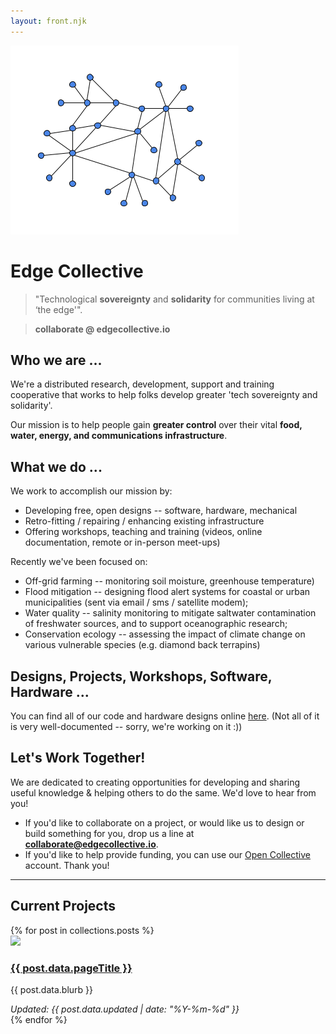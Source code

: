 ```yaml
---
layout: front.njk
---
```


<img src="/img/edge_logo.png" id="profile_pic"/>

<h1> Edge Collective </h1>

> "Technological **sovereignty** and **solidarity** for communities living at ‘the edge'". 

<!-- <p><a href="http://edgecollective.io">edgecollective.io</a> | contact us at: collaborate @ edgecollective.io</p>-->
> **collaborate @ edgecollective.io**


<h2> Who we are ... </h2>

We're a distributed research, development, support and training cooperative that works to help folks develop greater 'tech sovereignty and solidarity'. 

Our mission is to help people gain <b>greater control</b> over their vital <b>food, water, energy, and communications infrastructure</b>.


<h2> What we do ...</h2>

We work to accomplish our mission by:

<ul>
        <li>Developing free, open designs -- software, hardware, mechanical</li>
        <li>Retro-fitting / repairing / enhancing existing infrastructure </li>
        <li>Offering workshops, teaching and training (videos, online documentation, remote or in-person meet-ups)</li>

</ul>

<p> Recently we've been focused on:</p> 

<ul>
	<li>Off-grid farming -- monitoring soil moisture, greenhouse temperature)</li>
	<li>Flood mitigation -- designing flood alert systems for coastal or urban municipalities (sent via email / sms / satellite modem);</li>
	<li>Water quality -- salinity monitoring to mitigate saltwater contamination of freshwater sources, and to support oceanographic research;</li>
  <li>Conservation ecology -- assessing the impact of climate change on various vulnerable species (e.g. diamond back terrapins)</li>
</ul>

<h2> Designs, Projects, Workshops, Software, Hardware ... </h2>

You can find all of our code and hardware designs online [here](https://github.com/edgecollective). (Not all of it is very well-documented -- sorry, we're working on it :))


<h2>Let's Work Together!</h2>

We are dedicated to creating opportunities for developing and sharing useful knowledge & helping others to do the same. We'd love to hear from you!
<!--- If you'd like to help provide funding, you can <a href="/support">click here</a> to support our work. Thank you! -->
- If you'd like to collaborate on a project, or would like us to design or build something for you, drop us a line at **collaborate@edgecollective.io**.
- If you'd like to help provide funding, you can use our <a href="/support">Open Collective</a> account. Thank you!

<!--
<p>Funding goals: </p>

<ul>
	<li><b>Part-time developer</b> -- $3000 per month or less <b>CURRENT STATUS</b></li>
	<li><b>Full-time developer</b> -- $3,000 per month</li>
</ul>
-->

-----

<h2> Current Projects</h2>
<div class="posts-area">
{% for post in collections.posts %}
  <div class="post">
    <div class="post-contents">
      <div class="image">
        <a href="{{ post.url }}">
          <img src="{{ post.data.image }}"/>
        </a>
      </div>
      <div class="text">
        <h3><a href="{{ post.url }}">{{ post.data.pageTitle }}</a></h3>
        <p>{{ post.data.blurb }}</p>
        <em>Updated: {{ post.data.updated | date: "%Y-%m-%d" }}</em>
      </div>
    </div>
  </div>
{% endfor %}
</div>

